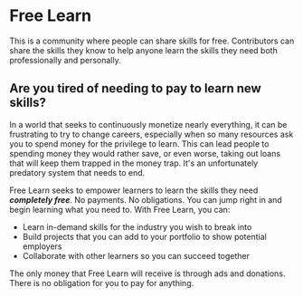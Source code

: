 # Free Learn

This is a community where people can share skills for free. Contributors can share the skills they know to help anyone learn the skills they need both professionally and personally.

## Are you tired of needing to pay to learn new skills?

In a world that seeks to continuously monetize nearly everything, it can be frustrating to try to change careers, especially when so many resources ask you to spend money for the privilege to learn. This can lead people to spending money they would rather save, or even worse, taking out loans that will keep them trapped in the money trap. It's an unfortunately predatory system that needs to end.

Free Learn seeks to empower learners to learn the skills they need ***completely free***. No payments. No obligations. You can jump right in and begin learning what you need to. With Free Learn, you can:

- Learn in-demand skills for the industry you wish to break into
- Build projects that you can add to your portfolio to show potential employers
- Collaborate with other learners so you can succeed together

The only money that Free Learn will receive is through ads and donations. There is no obligation for you to pay for anything.
